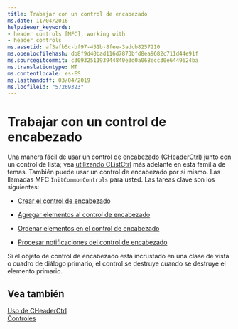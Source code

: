```yaml
---
title: Trabajar con un control de encabezado
ms.date: 11/04/2016
helpviewer_keywords:
- header controls [MFC], working with
- header controls
ms.assetid: af3afb5c-bf97-451b-8fee-3adcb8257210
ms.openlocfilehash: db8f9d40bad116d7873bfd8ea9682c711d44e91f
ms.sourcegitcommit: c3093251193944840e3d0a068ecc30e6449624ba
ms.translationtype: MT
ms.contentlocale: es-ES
ms.lasthandoff: 03/04/2019
ms.locfileid: "57269323"
---
```

# <a name="working-with-a-header-control"></a>Trabajar con un control de encabezado

Una manera fácil de usar un control de encabezado ([CHeaderCtrl](../mfc/reference/cheaderctrl-class.md)) junto con un control de lista; vea [utilizando CListCtrl](../mfc/using-clistctrl.md) más adelante en esta familia de temas. También puede usar un control de encabezado por sí mismo. Las llamadas MFC `InitCommonControls` para usted. Las tareas clave son los siguientes:

- [Crear el control de encabezado](../mfc/creating-the-header-control.md)

- [Agregar elementos al control de encabezado](../mfc/adding-items-to-the-header-control.md)

- [Ordenar elementos en el control de encabezado](../mfc/ordering-items-in-the-header-control.md)

- [Procesar notificaciones del control de encabezado](../mfc/processing-header-control-notifications.md)

Si el objeto de control de encabezado está incrustado en una clase de vista o cuadro de diálogo primario, el control se destruye cuando se destruye el elemento primario.

## <a name="see-also"></a>Vea también

[Uso de CHeaderCtrl](../mfc/using-cheaderctrl.md)<br/>
[Controles](../mfc/controls-mfc.md)
